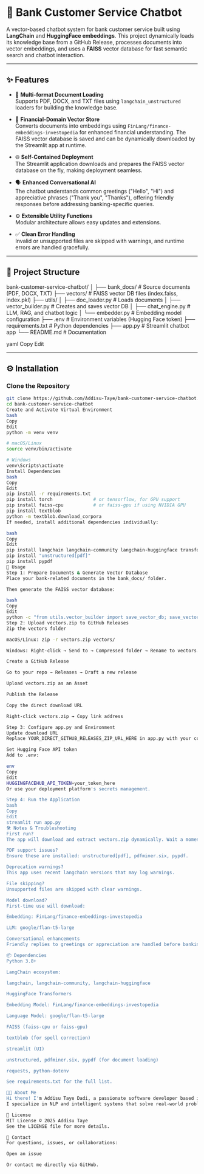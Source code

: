 # 🏦 Bank Customer Service Chatbot

A vector-based chatbot system for bank customer service built using **LangChain** and **HuggingFace embeddings**. This project dynamically loads its knowledge base from a GitHub Release, processes documents into vector embeddings, and uses a **FAISS** vector database for fast semantic search and chatbot interaction.

---

## ✨ Features

- 📄 **Multi-format Document Loading**  
  Supports PDF, DOCX, and TXT files using `langchain_unstructured` loaders for building the knowledge base.

- 🧠 **Financial-Domain Vector Store**  
  Converts documents into embeddings using `FinLang/finance-embeddings-investopedia` for enhanced financial understanding. The FAISS vector database is saved and can be dynamically downloaded by the Streamlit app at runtime.

- 🌐 **Self-Contained Deployment**  
  The Streamlit application downloads and prepares the FAISS vector database on the fly, making deployment seamless.

- 🗣️ **Enhanced Conversational AI**  
  The chatbot understands common greetings ("Hello", "Hi") and appreciative phrases ("Thank you", "Thanks"), offering friendly responses before addressing banking-specific queries.

- ⚙️ **Extensible Utility Functions**  
  Modular architecture allows easy updates and extensions.

- ✅ **Clean Error Handling**  
  Invalid or unsupported files are skipped with warnings, and runtime errors are handled gracefully.

---

## 📁 Project Structure

bank-customer-service-chatbot/
│
├── bank_docs/ # Source documents (PDF, DOCX, TXT)
├── vectors/ # FAISS vector DB files (index.faiss, index.pkl)
├── utils/
│ ├── doc_loader.py # Loads documents
│ ├── vector_builder.py # Creates and saves vector DB
│ ├── chat_engine.py # LLM, RAG, and chatbot logic
│ └── embedder.py # Embedding model configuration
├── .env # Environment variables (Hugging Face token)
├── requirements.txt # Python dependencies
├── app.py # Streamlit chatbot app
└── README.md # Documentation

yaml
Copy
Edit

---

## ⚙️ Installation

### Clone the Repository

```bash
git clone https://github.com/Addisu-Taye/bank-customer-service-chatbot.git
cd bank-customer-service-chatbot
Create and Activate Virtual Environment
bash
Copy
Edit
python -m venv venv

# macOS/Linux
source venv/bin/activate

# Windows
venv\Scripts\activate
Install Dependencies
bash
Copy
Edit
pip install -r requirements.txt
pip install torch               # or tensorflow, for GPU support
pip install faiss-cpu           # or faiss-gpu if using NVIDIA GPU
pip install textblob
python -m textblob.download_corpora
If needed, install additional dependencies individually:

bash
Copy
Edit
pip install langchain langchain-community langchain-huggingface transformers streamlit
pip install "unstructured[pdf]"
pip install pypdf
🚀 Usage
Step 1: Prepare Documents & Generate Vector Database
Place your bank-related documents in the bank_docs/ folder.

Then generate the FAISS vector database:

bash
Copy
Edit
python -c "from utils.vector_builder import save_vector_db; save_vector_db('bank_docs', 'vectors')"
Step 2: Upload vectors.zip to GitHub Releases
Zip the vectors folder

macOS/Linux: zip -r vectors.zip vectors/

Windows: Right-click → Send to → Compressed folder → Rename to vectors.zip

Create a GitHub Release

Go to your repo → Releases → Draft a new release

Upload vectors.zip as an Asset

Publish the Release

Copy the direct download URL

Right-click vectors.zip → Copy link address

Step 3: Configure app.py and Environment
Update download URL
Replace YOUR_DIRECT_GITHUB_RELEASES_ZIP_URL_HERE in app.py with your copied URL.

Set Hugging Face API token
Add to .env:

env
Copy
Edit
HUGGINGFACEHUB_API_TOKEN=your_token_here
Or use your deployment platform's secrets management.

Step 4: Run the Application
bash
Copy
Edit
streamlit run app.py
🛠 Notes & Troubleshooting
First run?
The app will download and extract vectors.zip dynamically. Wait a moment for it to complete.

PDF support issues?
Ensure these are installed: unstructured[pdf], pdfminer.six, pypdf.

Deprecation warnings?
This app uses recent langchain versions that may log warnings.

File skipping?
Unsupported files are skipped with clear warnings.

Model download?
First-time use will download:

Embedding: FinLang/finance-embeddings-investopedia

LLM: google/flan-t5-large

Conversational enhancements
Friendly replies to greetings or appreciation are handled before banking queries.

📦 Dependencies
Python 3.8+

LangChain ecosystem:

langchain, langchain-community, langchain-huggingface

HuggingFace Transformers

Embedding Model: FinLang/finance-embeddings-investopedia

Language Model: google/flan-t5-large

FAISS (faiss-cpu or faiss-gpu)

textblob (for spell correction)

streamlit (UI)

unstructured, pdfminer.six, pypdf (for document loading)

requests, python-dotenv

See requirements.txt for the full list.

👨‍💻 About Me
Hi there! I'm Addisu Taye Dadi, a passionate software developer based in Addis Ababa, Ethiopia.
I specialize in NLP and intelligent systems that solve real-world problems—like this customer service chatbot.

📄 License
MIT License © 2025 Addisu Taye
See the LICENSE file for more details.

🤝 Contact
For questions, issues, or collaborations:

Open an issue

Or contact me directly via GitHub.
